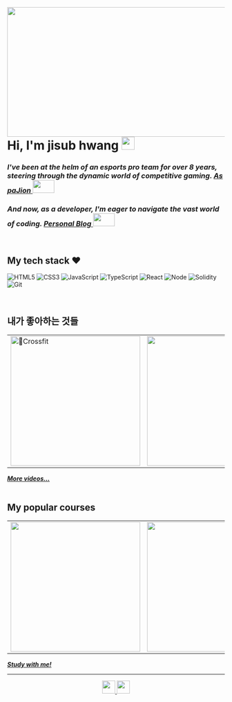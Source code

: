 <img align="right" src="https://github.com/jisub12/jisub12/assets/127164661/ae5e095b-9950-448f-ba2b-550b06baf264" width="4000" height="300"/>

<h1> Hi, I'm jisub hwang <img src="https://github.com/jisub12/jisub12/assets/127164661/e8a85539-6fa1-450a-b464-04aab30a03a2" height="30"></h1>
  <em>
    <h3>
    I've been at the helm of an esports pro team for over 8 years, steering through the dynamic world of competitive gaming.
      <a href="https://liquipedia.net/overwatch/PaJion">
        As paJion
        <img src="https://github.com/jisub12/jisub12/assets/127164661/f2326f10-8e0c-468a-806f-f0dae44e1026" width="50" height="30" />
      </a>
    </h3>
  </em>
  <em>
  <h3>
    And now, as a developer, I'm eager to navigate the vast world of coding.
    <a href="https://blog.naver.com/jisub44">
      Personal Blog
      <img src="https://github.com/jisub12/jisub12/assets/127164661/96437569-6c71-4c83-9c72-58b5d199e0c5" width="50" height="30"/>
    </a>
  </h3>
    </em>
  </em>
</p>

<br />
<h2> My tech stack ❤️ </h2>

![HTML5](https://img.shields.io/badge/-HTML5-F05032?style=for-the-badge&logo=html5&logoColor=ffffff)
![CSS3](https://img.shields.io/badge/-CSS3-007ACC?style=for-the-badge&logo=css3)
![JavaScript](https://img.shields.io/badge/-JavaScript-%23F7DF1C?style=for-the-badge&logo=javascript&logoColor=000000&labelColor=%23F7DF1C&color=%23FFCE5A)
![TypeScript](https://img.shields.io/badge/-TypeScript-007ACC?style=for-the-badge&logo=typescript&logoColor=white)
![React](https://img.shields.io/badge/-React-222222?style=for-the-badge&logo=react)
![Node](https://img.shields.io/badge/-Nodejs-43853d?style=for-the-badge&logo=Node.js&logoColor=white)
![Solidity](https://img.shields.io/badge/-Solidity-46a2f1?style=for-the-badge&logo=solidity&logoColor=ffffff)
![Git](https://img.shields.io/badge/-Git-F05032?style=for-the-badge&logo=git&logoColor=ffffff)

<br/>

<h2>내가 좋아하는 것들</h2>
<table>
  <tbody>
    <tr>
      <td>
        <a href="https://blog.naver.com/jisub44/223354147501" title="Crossfit">
          <img width="300" alt="Crossfit" src="https://github.com/jisub12/jisub12/issues/1#issue-2241350444">
        </a>
      </td>
      <td>
        <a href="https://www.youtube.com/watch?v=wcsVjmHrUQg&ab_channel=%EB%93%9C%EB%A6%BC%EC%BD%94%EB%94%A9by%EC%97%98%EB%A6%AC" title="자바스크립트 배우기전 꼭 봐야할 영상">
          <img align="center" src="https://img.youtube.com/vi/wcsVjmHrUQg/0.jpg" width="300" alt-text="">
        </a>
      </td>
      <td>
        <a href="http://www.youtube.com/watch?v=Z9dvM7qgN9s" title="깃, 깃허브 제대로 배우기 (기본 마스터편, 실무에서 꿀리지 말자)">
        <img align="center" src="https://img.youtube.com/vi/Z9dvM7qgN9s/0.jpg" width="300" alt-text="Git tutorial">
          </a>
      </td>
    </tr>
  </tbody>
</table>
<b><em><a href="https://www.youtube.com/c/%EB%93%9C%EB%A6%BC%EC%BD%94%EB%94%A9by%EC%97%98%EB%A6%AC">More videos...</a></em></b>

<br/>
<br/>

<h2>My popular courses</h2> 
<table>
  <tbody>
    <tr>
      <td>
        <a href="https://academy.dream-coding.com/courses/react" title="리액트 개념정리 · 클론코딩">
          <img align="center" src="https://d2lmphbmp3ptuw.cloudfront.net/assets/React_Course_2022_Thumbnail_1_22adc8b602.gif" width="300" alt-text="React Course">
        </a>
      </td>
      <td>
        <a href="https://academy.dream-coding.com/courses/typescript" title="타입스크립트·객체지향 프로그래밍">
          <img align="center" src="https://d2lmphbmp3ptuw.cloudfront.net/assets/Type_Script_Course_Thumbnail_06091d592c.gif" width="300" alt-text="TypeScript Course">
        </a>
      </td>
      <td>
        <a href="https://academy.dream-coding.com/courses/node" title="노드로 배우는 백엔드 A-Z">
          <img align="center" src="https://d2lmphbmp3ptuw.cloudfront.net/assets/node_course_thumbnail_c0abdc5412.webp" width="300" alt-text="NodeJS Course">
        </a>
      </td>
    </tr>
  </tbody>
</table>
<b><em><a href="https://academy.dream-coding.com">Study with me!</a></em></b>

---

<p align="center">
  <a href="https://github.com/dream-ellie" title="GitHub Dream Ellie">
    <img src="https://img.shields.io/github/followers/dream-ellie?label=follow&style=social" alt-text="GitHub Dream Ellie" height="30"/>
  </a>
  <a href="https://www.youtube.com/c/%EB%93%9C%EB%A6%BC%EC%BD%94%EB%94%A9by%EC%97%98%EB%A6%AC" title="드림코딩 by 엘리">
    <img src="https://img.shields.io/youtube/channel/subscribers/UC_4u-bXaba7yrRz_6x6kb_w?style=social" alt-text="Youtube Channel Subscribers" height="30"/>
  </a>
</p>
